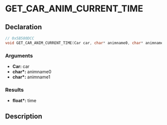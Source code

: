 # GET_CAR_ANIM_CURRENT_TIME

## Declaration
```cpp
// 0x5B580DCC
void GET_CAR_ANIM_CURRENT_TIME(Car car, char* animname0, char* animname1, float* time);
```

### Arguments
- **Car:** car
- **char\*:** animname0
- **char\*:** animname1

### Results
- **float\*:** time

## Description
